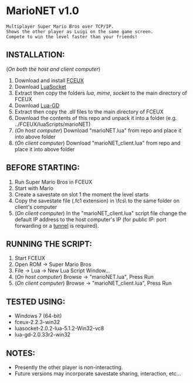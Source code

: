 # MarioNET v1.0

	Multiplayer Super Mario Bros over TCP/IP.
	Shows the other player as Luigi on the same game screen.
	Compete to win the level faster than your friends!

## INSTALLATION:
(*On both the host and client computer*)
 1. Download and install [FCEUX](http://sourceforge.net/projects/fceultra/files/Binaries/2.2.3/fceux-2.2.3-win32.zip/download)
 2. Download [LuaSocket](http://files.luaforge.net/releases/luasocket/luasocket/luasocket-2.0.2/luasocket-2.0.2-lua-5.1.2-Win32-vc8.zip)
 3. Extract then copy the folders *lua*, *mime*, *socket* to the main directory of FCEUX
 4. Download [Lua-GD](https://sourceforge.net/projects/lua-gd/files/latest/download)
 5. Extract then copy the *.dll* files to the main directory of FCEUX
 6. Download the contents of this repo and unpack it into a folder (e.g. ../FCEUX/luaScripts/marioNET)
 7. (*On host computer*) Download "marioNET.lua" from repo and place it into above folder
 8. (*On client computer*) Download "marioNET_client.lua" from repo and place it into above folder

## BEFORE STARTING:
 1. Run Super Mario Bros in FCEUX
 2. Start with Mario
 3. Create a savestate on slot 1 the moment the level starts
 4. Copy the savestate file (.fc1 extension) in \fcs\ to the same folder on client's computer
 5. (*On client computer*) In the "marioNET_client.lua" script file change the default IP address to the host computer's IP (for public IP: port forwarding or a [tunnel](https://ngrok.com/docs#tcp) is required).

## RUNNING THE SCRIPT:
 1. Start FCEUX
 2. Open ROM -> Super Mario Bros
 3. File -> Lua -> New Lua Script Window...
 4. (*On host computer*) Browse -> "marioNET.lua", Press Run
 5. (*On client computer*) Browse -> "marioNET_client.lua", Press Run

## TESTED USING:
 * Windows 7 (64-bit)
 * fceux-2.2.3-win32
 * luasocket-2.0.2-lua-5.1.2-Win32-vc8
 * lua-gd-2.0.33r2-win32

## NOTES:
 * Presently the other player is non-interacting.
 * Future versions may incorporate savestate sharing, interaction, etc...
